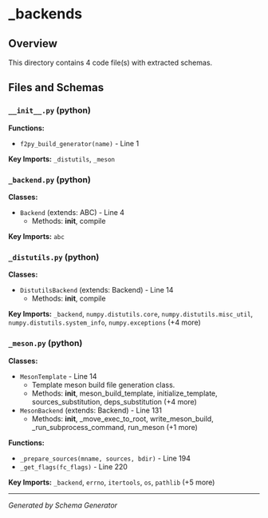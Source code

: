# _backends

## Overview

This directory contains 4 code file(s) with extracted schemas.

## Files and Schemas

### `__init__.py` (python)

**Functions:**
- `f2py_build_generator(name)` - Line 1

**Key Imports:** `_distutils`, `_meson`

### `_backend.py` (python)

**Classes:**
- `Backend` (extends: ABC) - Line 4
  - Methods: __init__, compile

**Key Imports:** `abc`

### `_distutils.py` (python)

**Classes:**
- `DistutilsBackend` (extends: Backend) - Line 14
  - Methods: __init__, compile

**Key Imports:** `_backend`, `numpy.distutils.core`, `numpy.distutils.misc_util`, `numpy.distutils.system_info`, `numpy.exceptions` (+4 more)

### `_meson.py` (python)

**Classes:**
- `MesonTemplate` - Line 14
  - Template meson build file generation class.
  - Methods: __init__, meson_build_template, initialize_template, sources_substitution, deps_substitution (+4 more)
- `MesonBackend` (extends: Backend) - Line 131
  - Methods: __init__, _move_exec_to_root, write_meson_build, _run_subprocess_command, run_meson (+1 more)

**Functions:**
- `_prepare_sources(mname, sources, bdir)` - Line 194
- `_get_flags(fc_flags)` - Line 220

**Key Imports:** `_backend`, `errno`, `itertools`, `os`, `pathlib` (+5 more)

---
*Generated by Schema Generator*